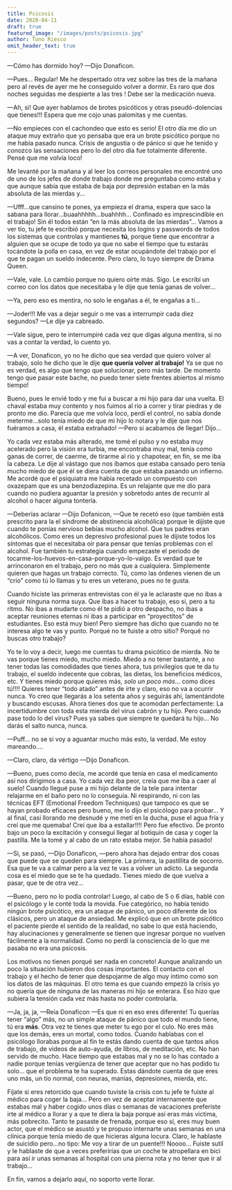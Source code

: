 ```yaml
---
title: Psicosis
date: 2020-04-11
draft: true
featured_image: "/images/posts/psicosis.jpg"
author: Tono Riesco
omit_header_text: true
---
```


—Cómo has dormido hoy? —Dijo Donaficon.

—Pues… Regular! Me he despertado otra vez sobre las tres de la mañana pero al revés de ayer me he conseguido volver a dormir. Es raro que dos noches seguidas me despierte a las tres ! Debe ser la medicación nueva.

—Ah, si! Que ayer hablamos de brotes psicóticos y otras pseudó-dolencias que tienes!!! Espera que me cojo unas palomitas y me cuentas.

—No empieces con el cachondeo que esto es serio! El otro día me dio un ataque muy extraño que yo pensaba que era un brote psicótico porque no me había pasado nunca. Crisis de angustia o de pánico si que he tenido y conozco las sensaciones pero lo del otro día fue totalmente diferente. Pensé que me volvía loco!

Me levanté por la mañana y al leer los correos personales me encontré uno de uno de los jefes de donde trabajo donde me preguntaba como estaba y que aunque sabía que estaba de baja por depresión estaban en la más absoluta de las mierdas y…

—Ufff…que cansino te pones, ya empieza el drama, espera que saco la sabana para llorar…buaahhhhh…buahhhh… Confinado es imprescindible en el trabajo! Sin él todos están “en la más absoluta de las mierdas”… Vamos a ver tío, tu jefe te escribió porque necesita los logins y passwords de todos los sistemas que controlas y mantienes **tú**, porque tiene que encontrar a alguien que se ocupe de todo ya que no sabe el tiempo que tu estarás tocándote la polla en casa, en vez de estar ocupándote del trabajo por el que te pagan un sueldo indecente. Pero claro, lo tuyo siempre de Drama Queen.

—Vale, vale. Lo cambio porque no quiero oírte más. Sigo. Le escribí un correo con los datos que necesitaba y le dije que tenía ganas de volver…

—Ya, pero eso es mentira, no solo le engañas a él, te engañas a ti…

—Joder!!! Me vas a dejar seguir o me vas a interrumpir cada diez segundos? —Le dije ya cabreado.

—Vale sigue, pero te interrumpiré cada vez que digas alguna mentira, si no vas a contar la verdad, lo cuento yo.

—A ver, Donaficon, yo no he dicho que sea verdad que quiero volver al trabajo, solo he dicho que le dije **que quería volver al trabajo!** Ya se que no es verdad, es algo que tengo que solucionar, pero más tarde. De momento tengo que pasar este bache, no puedo tener siete frentes abiertos al mismo tiempo!

Bueno, pues le envié todo y me fui a buscar a mi hijo para dar una vuelta. El chaval estaba muy contento y nos fuimos al rio a correr y tirar piedras y de pronto me dio. Parecía que me volvía loco, perdí el control, no sabía donde meterme…solo tenía miedo de que mi hijo lo notara y le dije que nos fuéramos a casa, él estaba extrañado! —Pero si acabamos de llegar! Dijo…

Yo cada vez estaba más alterado, me tomé el pulso y no estaba muy acelerado pero la visión era turbia, me encontraba muy mal, tenía como ganas de correr, de caerme, de tirarme al rio y chapotear, en fin, se me iba la cabeza. Le dije al vástago que nos íbamos que estaba cansado pero tenía mucho miedo de que él se diera cuenta de que estaba pasando un infierno. Me acordé que el psiquiatra me había recetado un compuesto con oxazepam que es una benzodiazepina. Es un relajante que me dio para cuando no pudiera aguantar la presión y sobretodo antes de recurrir al alcohol o hacer alguna tontería.

—Deberías aclarar —Dijo Dofanicon, —Que te recetó eso (que también está prescrito para la el síndrome de abstinencia alcohólica) porque le dijiste que cuando te ponías nervioso bebías mucho alcohol. Que tus padres eran alcohólicos. Como eres un depresivo profesional pues le dijiste todos los síntomas que el necesitaba oír para pensar que tenías problemas con el alcohol. Fue también tu estrategia cuando empezaste el periodo de tocarme-los-huevos-en-casa-porque-yo-lo-valgo. Es verdad que te arrinconaron en el trabajo, pero no más que a cualquiera. Simplemente quieren que hagas un trabajo correcto. Tú, como las órdenes vienen de un “crio” como tú lo llamas y tu eres un veterano, pues no te gusta.

Cuando hiciste las primeras entrevistas con él ya le aclaraste que no ibas a seguir ninguna norma suya. Que ibas a hacer tu trabajo, eso si, pero a tu ritmo. No ibas a mudarte como él te pidió a otro despacho, no ibas a aceptar reuniones eternas ni ibas a participar en “proyectitos” de estudiantes. Eso está muy bien! Pero siempre has dicho que cuando no te interesa algo te vas y punto. Porqué no te fuiste a otro sitio? Porqué no buscas otro trabajo?

Yo te lo voy a decir, luego me cuentas tu drama psicótico de mierda. No te vas porque tienes miedo, mucho miedo. Miedo a no tener bastante, a no tener todas las comodidades que tienes ahora, tus privilegios que te da tu trabajo, el sueldo indecente que cobras, las dietas, los beneficios médicos, etc. Y tienes miedo porque quieres más, _solo un poco más_… como dices tú!!!! Quieres tener “todo atado” antes de irte y claro, eso no va a ocurrir nunca. Yo creo que llegarás a los setenta años y seguirás ahí, lamentándote y buscando escusas. Ahora tienes dos que te acomodan perfectamente: La incertidumbre con toda esta mierda del virus cabrón y tu hijo. Pero cuando pase todo lo del virus? Pues ya sabes que siempre te quedará tu hijo… No darás el salto nunca, nunca.

—Puff… no se si voy a aguantar mucho más esto, la verdad. Me estoy mareando….

—Claro, claro, da vértigo —Dijo Donaficon.

—Bueno, pues como decía, me acordé que tenía en casa el medicamento así nos dirigimos a casa. Yo cada vez iba peor, creía que me iba a caer al suelo! Cuando llegué puse a mi hijo delante de la tele para intentar relajarme en el baño pero no lo conseguía. Ni respirando, ni con las técnicas EFT (Emotional Freedom Techniques) que tampoco es que se hayan probado eficaces pero bueno, me lo dijo el psicólogo para probar… Y al final, casi llorando me desnudé y me metí en la ducha, puse el agua fría y creí que me quemaba! Creí que iba a estallar!!!! Pero fue efectivo. De pronto bajo un poco la excitación y conseguí llegar al botiquín de casa y coger la pastilla. Me la tomé y al cabo de un rato estaba mejor. Se había pasado!

—Si, se pasó, —Dijo Donaficon, —pero ahora has dejado entrar dos cosas que puede que se queden para siempre. La primera, la pastillita de socorro. Esa que te va a calmar pero a la vez te vas a volver un adicto. La segunda cosa es el miedo que se te ha quedado. Tienes miedo de que vuelva a pasar, que te de otra vez…

—Bueno, pero no lo podía controlar! Luego, al cabo de 5 o 6 días, hablé con el psicólogo y le conté toda la movida. Fue categórico, no había tenido ningún brote psicótico, era un ataque de pánico, un poco diferente de los clásicos, pero un ataque de ansiedad. Me explicó que en un brote psicótico el paciente pierde el sentido de la realidad, no sabe lo que está haciendo, hay alucinaciones y generalmente se tienen que ingresar porque no vuelven fácilmente a la normalidad. Como no perdí la consciencia de lo que me pasaba no era una psicosis.

Los motivos no tienen porqué ser nada en concreto! Aunque analizando un poco la situación hubieron dos cosas importantes. El contacto con el trabajo y el hecho de tener que despojarme de algo muy íntimo como son los datos de las máquinas. El otro tema es que cuando empezó la crisis yo no quería que de ninguna de las maneras mi hijo se enterara. Eso hizo que subiera la tensión cada vez más hasta no poder controlarla.

—Ja, ja, ja, —Reía Donaficon —Es que ni en eso eres diferente! Tu querías tener “algo” más, no un simple ataque de pánico que todo el mundo tiene, tú era **más**. Otra vez te tienes que meter tu ego por el culo. No eres más que los demás, eres un mortal, como todos. Cuando hablabas con el psicólogo llorabas porque al fin te estás dando cuenta de que tantos años de trabajo, de videos de auto-ayuda, de libros, de meditación, etc. No han servido de mucho. Hace tiempo que estabas mal y no se lo has contado a nadie porque tenías vergüenza de tener que aceptar que no has podido tu solo… que el problema te ha superado. Estas dándote cuenta de que eres uno más, un tío normal, con neuras, manías, depresiones, mierda, etc.

Fíjate si eres retorcido que cuando tuviste la crisis con tu jefe te fuiste al médico para coger la baja… Pero en vez de aceptar internamente que estabas mal y haber cogido unos días o semanas de vacaciones preferiste irte al médico a llorar y a que te diera la baja porque así eras más victima, más pobrecito. Tanto te pasaste de frenada, porque eso si, eres muy buen actor, que el médico se asustó y te propuso internarte unas semanas en una clínica porque tenía miedo de que hicieras alguna locura. Claro, le hablaste de suicidio pero…no tipo: Me voy a tirar de un puente!!! Noooo… Fuiste sutil y le hablaste de que a veces preferirías que un coche te atropellara en bici para así ir unas semanas al hospital con una pierna rota y no tener que ir al trabajo…

En fin, vamos a dejarlo aquí, no soporto verte llorar.
